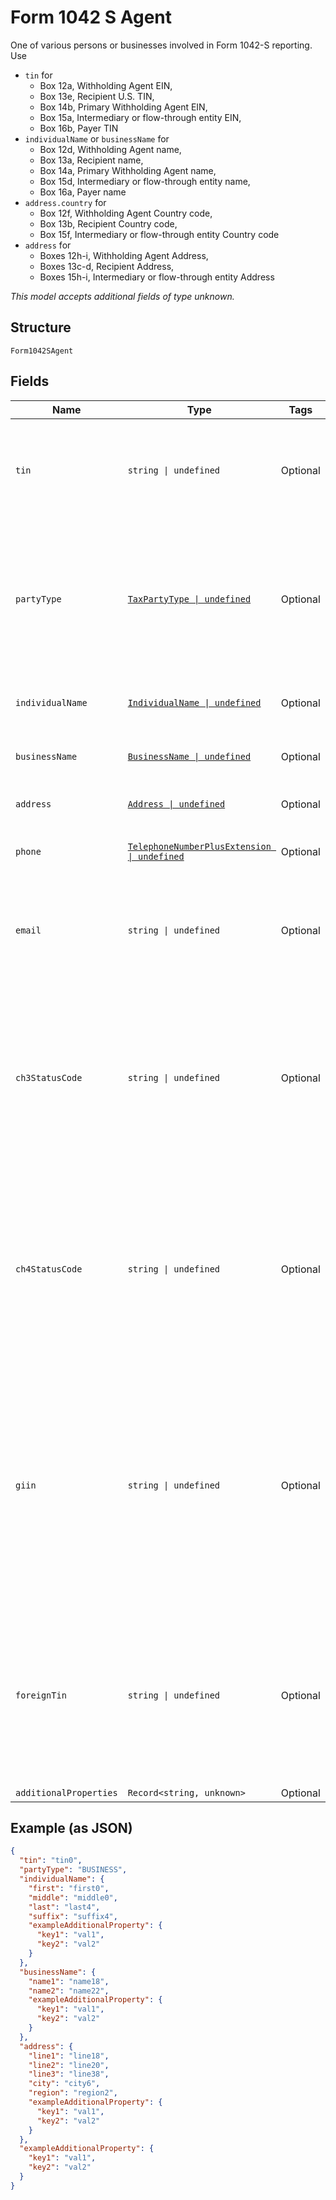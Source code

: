 
# Form 1042 S Agent

One of various persons or businesses involved in Form 1042-S reporting. Use

* `tin` for
  * Box 12a, Withholding Agent EIN,
  * Box 13e, Recipient U.S. TIN,
  * Box 14b, Primary Withholding Agent EIN,
  * Box 15a, Intermediary or flow-through entity EIN,
  * Box 16b, Payer TIN
* `individualName` or `businessName` for
  * Box 12d, Withholding Agent name,
  * Box 13a, Recipient name,
  * Box 14a, Primary Withholding Agent name,
  * Box 15d, Intermediary or flow-through entity name,
  * Box 16a, Payer name
* `address.country` for
  * Box 12f, Withholding Agent Country code,
  * Box 13b, Recipient Country code,
  * Box 15f, Intermediary or flow-through entity Country code
* `address` for
  * Boxes 12h-i, Withholding Agent Address,
  * Boxes 13c-d, Recipient Address,
  * Boxes 15h-i, Intermediary or flow-through entity Address

*This model accepts additional fields of type unknown.*

## Structure

`Form1042SAgent`

## Fields

| Name | Type | Tags | Description |
|  --- | --- | --- | --- |
| `tin` | `string \| undefined` | Optional | Issuer or recipient Tax Identification Number. Usually EIN for issuer and SSN for recipient |
| `partyType` | [`TaxPartyType \| undefined`](../../doc/models/tax-party-type.md) | Optional | Type of issuer or recipient legal entity, as "BUSINESS" or "INDIVIDUAL". Commonly BUSINESS for issuer and INDIVIDUAL for recipient |
| `individualName` | [`IndividualName \| undefined`](../../doc/models/individual-name.md) | Optional | Individual issuer or recipient name |
| `businessName` | [`BusinessName \| undefined`](../../doc/models/business-name.md) | Optional | Business issuer or recipient name |
| `address` | [`Address \| undefined`](../../doc/models/address.md) | Optional | Issuer or recipient address |
| `phone` | [`TelephoneNumberPlusExtension \| undefined`](../../doc/models/telephone-number-plus-extension.md) | Optional | Issuer or recipient telephone number |
| `email` | `string \| undefined` | Optional | Issuer or recipient email address. (Additional information, not part of IRS forms) |
| `ch3StatusCode` | `string \| undefined` | Optional | Ch. 3 status code,<br><br>* Box 12b, Withholding Agent,<br>* Box 13f, Recipient,<br>* Box 15b, Intermediary or flow-through entity,<br>* Box 16d, Payer |
| `ch4StatusCode` | `string \| undefined` | Optional | Ch. 4 status code,<br><br>* Box 12c, Withholding Agent,<br>* Box 13g, Recipient,<br>* Box 15c, Intermediary or flow-through entity,<br>* Box 16e, Payer |
| `giin` | `string \| undefined` | Optional | Agent's Global Intermediary Identification Number (GIIN),<br><br>* Box 12e, Withholding Agent,<br>* Box 13h, Recipient,<br>* Box 15e, Intermediary or flow-through entity,<br>* Box 16c, Payer |
| `foreignTin` | `string \| undefined` | Optional | Foreign tax identification number, if any,<br><br>* Box 12g, Withholding Agent,<br>* Box 13i, Recipient,<br>* Box 15g, Intermediary or flow-through entity |
| `additionalProperties` | `Record<string, unknown>` | Optional | - |

## Example (as JSON)

```json
{
  "tin": "tin0",
  "partyType": "BUSINESS",
  "individualName": {
    "first": "first0",
    "middle": "middle0",
    "last": "last4",
    "suffix": "suffix4",
    "exampleAdditionalProperty": {
      "key1": "val1",
      "key2": "val2"
    }
  },
  "businessName": {
    "name1": "name18",
    "name2": "name22",
    "exampleAdditionalProperty": {
      "key1": "val1",
      "key2": "val2"
    }
  },
  "address": {
    "line1": "line18",
    "line2": "line20",
    "line3": "line38",
    "city": "city6",
    "region": "region2",
    "exampleAdditionalProperty": {
      "key1": "val1",
      "key2": "val2"
    }
  },
  "exampleAdditionalProperty": {
    "key1": "val1",
    "key2": "val2"
  }
}
```

